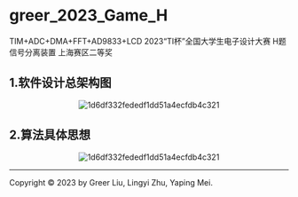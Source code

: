 # greer_2023_Game_H
TIM+ADC+DMA+FFT+AD9833+LCD
2023“TI杯”全国大学生电子设计大赛 H题 信号分离装置 上海赛区二等奖
## 1.软件设计总架构图<br>
<center>

![1d6df332fededf1dd51a4ecfdb4c321](https://github.com/greerrrr5/greer_2023_Game_H/assets/101702876/62f24398-3918-4897-9fd6-37bf180f1a36)<br>
</center>

## 2.算法具体思想<br>
<center>

![1d6df332fededf1dd51a4ecfdb4c321](https://github.com/greerrrr5/greer_2023_Game_H/assets/101702876/45958051-5859-45e7-a560-00ad611a5db2)<br>
</center>

----
Copyright © 2023 by Greer Liu, Lingyi Zhu, Yaping Mei.
